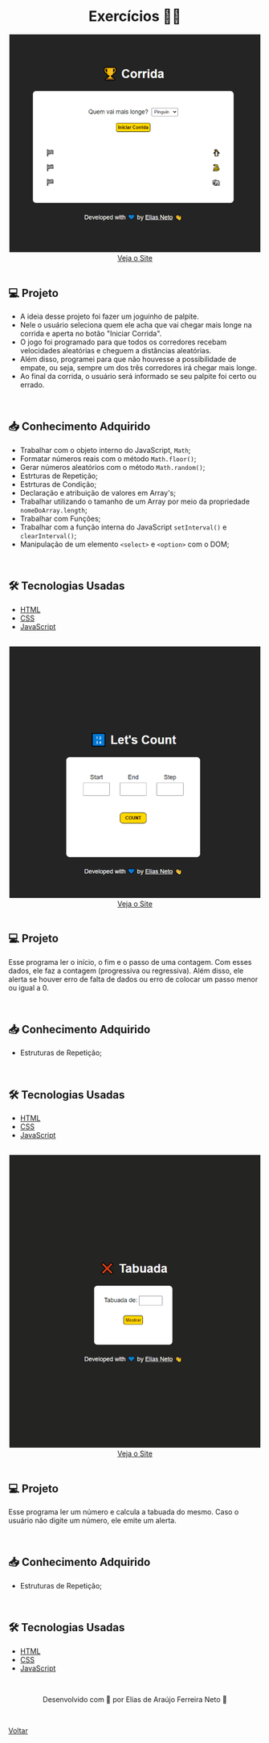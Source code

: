 <h1 align="center">Exercícios 🏋️‍♂️</h1>

<div align="center">
  <img width="500px" src="./corrida.gif">
</div>

<div align="center">
  <a href="https://elias-neto.github.io/Curso-em-video-JavaScript/moduloE/exercicios/corrida/index.html">Veja o Site</a>
</div>

<br>

## 💻 Projeto

- A ideia desse projeto foi fazer um joguinho de palpite. 
- Nele o usuário seleciona quem ele acha que vai chegar mais longe na corrida e aperta no botão "Iniciar Corrida".
- O jogo foi programado para que todos os corredores recebam velocidades aleatórias e cheguem a distâncias aleatórias.
- Além disso, programei para que não houvesse a possibilidade de empate, ou seja, sempre um dos três corredores irá chegar mais longe.
- Ao final da corrida, o usuário será informado se seu palpite foi certo ou errado.

<br>

## 📥 Conhecimento Adquirido 

- Trabalhar com o objeto interno do JavaScript, `Math`;
- Formatar números reais com o método `Math.floor()`;
- Gerar números aleatórios com o método `Math.random()`;
- Estrturas de Repetição;
- Estrturas de Condição;
- Declaração e atribuição de valores em Array's;
- Trabalhar utilizando o tamanho de um Array por meio da propriedade `nomeDoArray.length`;
- Trabalhar com Funções;
- Trabalhar com a função interna do JavaScript `setInterval()` e `clearInterval()`;
- Manipulação de um elemento `<select>` e `<option>` com o DOM;

<br>

## 🛠 Tecnologias Usadas

- [HTML](https://www.w3schools.com/html/)
- [CSS](https://www.w3schools.com/css/)
- [JavaScript](https://www.w3schools.com/js/)

<br>

<div align="center">
  <img width="500px" src="./demonstracao.gif">
</div>

<div align="center">
  <a href="https://elias-neto.github.io/Curso-em-video-JavaScript/moduloE/exercicios/exercicio1.html">Veja o Site</a>
</div>

<br>

## 💻 Projeto

Esse programa ler o início, o fim e o passo de uma contagem. Com esses dados, ele faz a contagem (progressiva ou regressiva). Além disso, ele alerta se houver erro de
falta de dados ou erro de colocar um passo menor ou igual a 0.

<br>

## 📥 Conhecimento Adquirido 

- Estruturas de Repetição;

<br>

## 🛠 Tecnologias Usadas

- [HTML](https://www.w3schools.com/html/)
- [CSS](https://www.w3schools.com/css/)
- [JavaScript](https://www.w3schools.com/js/)

<br>

<div align="center">
  <img width="500px" src="./demonstracao1.gif">
</div>

<div align="center">
  <a href="https://elias-neto.github.io/Curso-em-video-JavaScript/modulos/moduloE/exercicios/exercicio2.html">Veja o Site</a>
</div>

<br>

## 💻 Projeto

Esse programa ler um número e calcula a tabuada do mesmo. Caso o usuário não digite um número, ele emite um alerta.

<br>

## 📥 Conhecimento Adquirido 

- Estruturas de Repetição;

<br>

## 🛠 Tecnologias Usadas

- [HTML](https://www.w3schools.com/html/)
- [CSS](https://www.w3schools.com/css/)
- [JavaScript](https://www.w3schools.com/js/)

<br>

<p align="center"> Desenvolvido com 💙 por Elias de Araújo Ferreira Neto 👋 <p>

<br>
  
<a href="../../../README.md">Voltar</a>